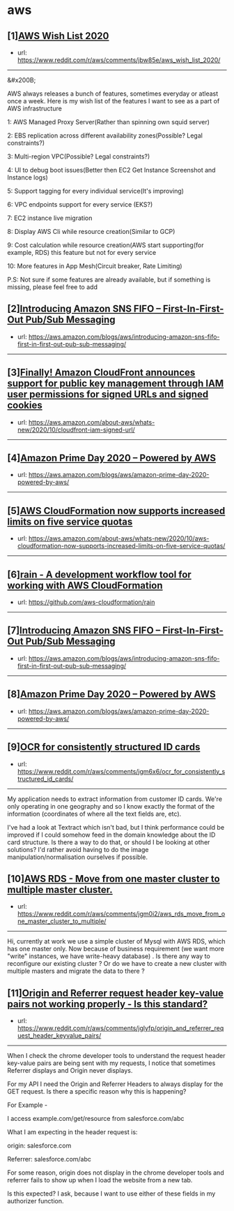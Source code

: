 # aws
## [1][AWS Wish List 2020](https://www.reddit.com/r/aws/comments/jbw85e/aws_wish_list_2020/)
- url: https://www.reddit.com/r/aws/comments/jbw85e/aws_wish_list_2020/
---
&amp;#x200B;

AWS always releases a bunch of features, sometimes everyday or atleast once a week. Here is my wish list of the features I want to see as a part of AWS infrastructure

1: AWS Managed Proxy Server(Rather than spinning own squid server)

2: EBS replication across different availability zones(Possible? Legal constraints?)

3: Multi-region VPC(Possible? Legal constraints?)

4: UI to debug boot issues(Better then EC2 Get Instance Screenshot and Instance logs)

5: Support tagging for every individual service(It's improving)

6: VPC endpoints support for every service (EKS?) 

7: EC2 instance live migration

8: Display AWS Cli  while resource creation(Similar to GCP)

9: Cost calculation while resource creation(AWS start supporting(for example, RDS) this feature but not for every service

10: More features in App Mesh(Circuit breaker, Rate Limiting)

P.S: Not sure if some features are already available, but if something is missing, please feel free to add
## [2][Introducing Amazon SNS FIFO – First-In-First-Out Pub/Sub Messaging](https://www.reddit.com/r/aws/comments/jg99wv/introducing_amazon_sns_fifo_firstinfirstout/)
- url: https://aws.amazon.com/blogs/aws/introducing-amazon-sns-fifo-first-in-first-out-pub-sub-messaging/
---

## [3][Finally! Amazon CloudFront announces support for public key management through IAM user permissions for signed URLs and signed cookies](https://www.reddit.com/r/aws/comments/jgdb37/finally_amazon_cloudfront_announces_support_for/)
- url: https://aws.amazon.com/about-aws/whats-new/2020/10/cloudfront-iam-signed-url/
---

## [4][Amazon Prime Day 2020 – Powered by AWS](https://www.reddit.com/r/aws/comments/jg55ig/amazon_prime_day_2020_powered_by_aws/)
- url: https://aws.amazon.com/blogs/aws/amazon-prime-day-2020-powered-by-aws/
---

## [5][AWS CloudFormation now supports increased limits on five service quotas](https://www.reddit.com/r/aws/comments/jg8x9t/aws_cloudformation_now_supports_increased_limits/)
- url: https://aws.amazon.com/about-aws/whats-new/2020/10/aws-cloudformation-now-supports-increased-limits-on-five-service-quotas/
---

## [6][rain - A development workflow tool for working with AWS CloudFormation](https://www.reddit.com/r/aws/comments/jg37gs/rain_a_development_workflow_tool_for_working_with/)
- url: https://github.com/aws-cloudformation/rain
---

## [7][Introducing Amazon SNS FIFO – First-In-First-Out Pub/Sub Messaging](https://www.reddit.com/r/aws/comments/jg8uoh/introducing_amazon_sns_fifo_firstinfirstout/)
- url: https://aws.amazon.com/blogs/aws/introducing-amazon-sns-fifo-first-in-first-out-pub-sub-messaging/
---

## [8][Amazon Prime Day 2020 – Powered by AWS](https://www.reddit.com/r/aws/comments/jg5auh/amazon_prime_day_2020_powered_by_aws/)
- url: https://aws.amazon.com/blogs/aws/amazon-prime-day-2020-powered-by-aws/
---

## [9][OCR for consistently structured ID cards](https://www.reddit.com/r/aws/comments/jgm6x6/ocr_for_consistently_structured_id_cards/)
- url: https://www.reddit.com/r/aws/comments/jgm6x6/ocr_for_consistently_structured_id_cards/
---
My application needs to extract information from customer ID cards. We're only operating in one geography and so I know exactly the format of the information (coordinates of where all the text fields are, etc).

I've had a look at Textract which isn't bad, but I think performance could be improved if I could somehow feed in the domain knowledge about the ID card structure. Is there a way to do that, or should I be looking at other solutions? I'd rather avoid having to do the image manipulation/normalisation ourselves if possible.
## [10][AWS RDS - Move from one master cluster to multiple master cluster.](https://www.reddit.com/r/aws/comments/jgm0i2/aws_rds_move_from_one_master_cluster_to_multiple/)
- url: https://www.reddit.com/r/aws/comments/jgm0i2/aws_rds_move_from_one_master_cluster_to_multiple/
---
Hi, currently at work we use a simple cluster of Mysql with AWS RDS, which has one master only. Now because of business requirement (we want more "write" instances, we have write-heavy database) . Is there any way to reconfigure our existing cluster ? Or do we have to create a new cluster with multiple masters and migrate the data to there ?
## [11][Origin and Referrer request header key-value pairs not working properly - Is this standard?](https://www.reddit.com/r/aws/comments/jglyfp/origin_and_referrer_request_header_keyvalue_pairs/)
- url: https://www.reddit.com/r/aws/comments/jglyfp/origin_and_referrer_request_header_keyvalue_pairs/
---
When I check the chrome developer tools to understand the request header key-value pairs are being sent with my requests, I notice that sometimes Referrer displays and Origin never displays.

For my API I need the Origin and Referrer Headers to always display for the GET request. Is there a specific reason why this is happening?

For Example - 

I access example.com/get/resource from salesforce.com/abc

What I am expecting in the header request is:

origin: salesforce.com

Referrer: salesforce.com/abc

For some reason, origin does not display in the chrome developer tools and referrer fails to show up when I load the website from a new tab.

Is this expected? I ask, because I want to use either of these fields in my authorizer function.
